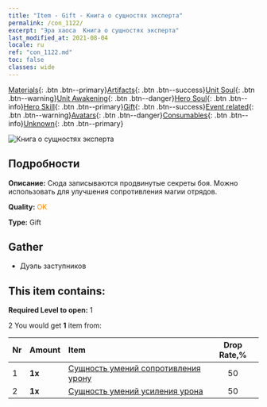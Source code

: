 ```yaml
---
title: "Item - Gift - Книга о сущностях эксперта"
permalink: /con_1122/
excerpt: "Эра хаоса  Книга о сущностях эксперта"
last_modified_at: 2021-08-04
locale: ru
ref: "con_1122.md"
toc: false
classes: wide
---
```

 [Materials](/ItemsRU/){: .btn .btn--primary}[Artifacts](/ItemsRU/Artifacts/){: .btn .btn--success}[Unit Soul](/ItemsRU/UnitSoul/){: .btn .btn--warning}[Unit Awakening](/ItemsRU/UnitAwakening/){: .btn .btn--danger}[Hero Soul](/ItemsRU/HeroSoul/){: .btn .btn--info}[Hero Skill](/ItemsRU/HeroSkill/){: .btn .btn--primary}[Gift](/ItemsRU/Gift/){: .btn .btn--success}[Event related](/ItemsRU/Events/){: .btn .btn--warning}[Avatars](/ItemsRU/Avatars/){: .btn .btn--danger}[Consumables](/ItemsRU/Consumables/){: .btn .btn--info}[Unknown](/ItemsRU/Unknown/){: .btn .btn--primary}

 ![Книга о сущностях эксперта](/images/t/i_7012.png)

## Подробности
 **Описание:** Сюда записываются продвинутые секреты боя. Можно использовать для улучшения сопротивления магии отрядов.

 **Quality:** <span style="color: #FF8C00">OK</span>

 **Type:** Gift

## Gather

*    Дуэль заступников 

## This item contains:

 **Required Level to open:** 1

 2 You would get **1** item  from:

  | Nr | Amount |     Item    | Drop Rate,% |
  |:---|:-------|:------------|:---------:|
  | 1 |  **1x** | [Сущность умений сопротивления урону](/ItemsRU/con_1116/) | 50 | 
  | 2 |  **1x** | [Сущность умений усиления урона](/ItemsRU/con_1117/) | 50 | 

